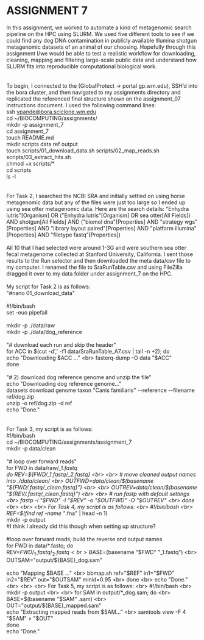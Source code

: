 # **ASSIGNMENT 7**

In this assignment, we worked to automate a kind of metagenomic search pipeline
on the HPC using SLURM. We used five different tools to see if we could find
any dog DNA contamination in publicly available Illumina shotgun metagenomic
datasets of an animal of our choosing. Hopefully through this assignment
I/we would be able to test a realistic workflow for downloading, cleaning, mapping
and filtering large-scale public data and understand how SLURM fits into
reproducible computational biological work.
<br>
<br>
<br>
To begin, I connected to the (GlobalProtect → portal gp.wm.edu), SSH’d into
the bora cluster, and then navigated to my assignments directory and replicated
the referenced final structure shown on the assignment_07 instructions document.
I used the following command lines:<br>
ssh vpande@bora.sciclone.wm.edu
<br>
cd ~/BIOCOMPUTING/assignments/
<br>
mkdir -p assignment_7
<br>
cd assignment_7
<br>
touch README.md
<br>
mkdir scripts data ref output
<br>
touch scripts/01_download_data.sh scripts/02_map_reads.sh scripts/03_extract_hits.sh 
<br>
chmod +x scripts/*
<br>
cd scripts
<br>
ls -l
<br>
<br>
<br>
For Task 2, I searched the NCBI SRA and initially settled on using horse
metagenomic data but any of the files were just too large so I ended up using
sea otter metagenomic data. Here are the search details:
"Enhydra lutris"[Organism] OR ("Enhydra lutris"[Organism] OR sea otter[All Fields]) AND shotgun[All Fields] AND ("biomol dna"[Properties] AND "strategy wgs"[Properties] AND "library layout paired"[Properties] AND "platform illumina"[Properties] AND "filetype fastq"[Properties])
<br>
<br>
All 10 that I had selected were around 1-3G and were southern sea otter fecal
metagenome collected at Stanford University, California. I sent those results
to the Run selector and then downloaded the meta data/csv file to my computer.
I renamed the file to SraRunTable.csv and using FileZilla dragged it over to my
data folder under assignment_7 on the HPC.
<br>
<br>
My script for Task 2 is as follows:
<br>
"#nano 01_download_data"
<br>
<br>
#!/bin/bash
<br>
set -euo pipefail
<br>
<br>
mkdir -p ./data/raw
<br>
mkdir -p ./data/dog_reference
<br>
<br>
"# download each run and skip the header"
<br>
for ACC in $(cut -d',' -f1 data/SraRunTable_A7.csv | tail -n +2); do
 <br>
  echo "Downloading $ACC ..."
  <br>
  fasterq-dump -O data "$ACC"
<br>
done
<br>
<br>
"# 2) download dog reference genome and unzip the file"
<br>
echo "Downloading dog reference genome..."
<br>
datasets download genome taxon "Canis familiaris" --reference --filename ref/dog.zip
<br>
unzip -o ref/dog.zip -d ref
<br>
echo "Done."
<br>
<br>
<br>
For Task 3, my script is as follows:
<br>
#!/bin/bash
<br>
cd ~/BIOCOMPUTING/assignments/assignment_7
<br>
mkdir -p data/clean
<br>
<br>
"# loop over forward reads"
<br>
for FWD in data/raw/*_1.fastq
<br>
do
    REV=${FWD/_1.fastq/_2.fastq}
    <br>
    <br>
    # move cleaned output names into ./data/clean/
    <br>
    OUTFWD=data/clean/$(basename "${FWD/.fastq/_clean.fastq}")
    <br>
    <br>
    OUTREV=data/clean/$(basename "${REV/.fastq/_clean.fastq}")
    <br>
    <br>
    # run fastp with default settings
    <br>
    fastp -i "$FWD" -I "$REV" -o "$OUTFWD" -O "$OUTREV"
    <br>
done
<br>
<br>
<br>
For Task 4, my script is as follows:
<br>
#!/bin/bash
<br>
REF=$(find ref -name "*.fna" | head -n 1)
<br>
mkdir -p output
<br>
#I think I already did this though when setting up structure?
<br>
<br>
#loop over forward reads; build the reverse and output names
<br>
for FWD in data/*.fastq; do
<br>
	REV=${FWD/_1.fastq/_2.fastq}
        <br>
	BASE=$(basename "$FWD" "_1.fastq")
        <br>
	OUTSAM="output/${BASE}_dog.sam"
        <br>
        <br>
        echo "Mapping $BASE ..."
        <br>
	bbmap.sh ref="$REF" in1="$FWD" in2="$REV" out="$OUTSAM" minid=0.95
<br>
done
<br>
echo "Done."
<br>
<br>
<br>
For Task 5, my script is as follows:
<br>
#!/bin/bash
<br>
mkdir -p output
<br>
<br>
for SAM in output/*_dog.sam; do
        <br>	
	BASE=$(basename "$SAM" .sam)
        <br>      
	OUT="output/${BASE}_mapped.sam"
        <br>
	echo "Extracting mapped reads from $SAM..."
        <br>
	samtools view -F 4 "$SAM" > "$OUT"
<br>
done
<br>
echo "Done."
